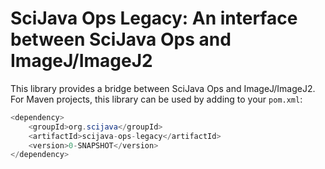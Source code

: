 # SciJava Ops Legacy: An interface between SciJava Ops and ImageJ/ImageJ2

This library provides a bridge between SciJava Ops and ImageJ/ImageJ2.
For Maven projects, this library can be used by adding to your `pom.xml`:

```java
<dependency>
	<groupId>org.scijava</groupId>
	<artifactId>scijava-ops-legacy</artifactId>
	<version>0-SNAPSHOT</version>
</dependency>
```
